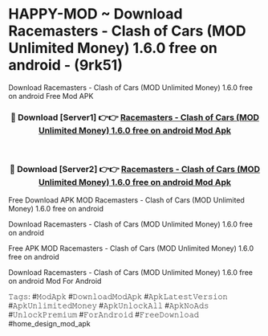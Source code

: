 # HAPPY-MOD ~ Download Racemasters - Сlash of Сars (MOD Unlimited Money) 1.6.0 free on android - (9rk51)
Download Racemasters - Сlash of Сars (MOD Unlimited Money) 1.6.0 free on android Free Mod APK

<div align="center">
<h3>🔴 Download [Server1] 👉👉 <a href="https://apk-comot.site?title=Racemasters_-_Сlash_of_Сars_(MOD_Unlimited_Money)_1.6.0_free_on_android">Racemasters - Сlash of Сars (MOD Unlimited Money) 1.6.0 free on android Mod Apk</a></h3><br>

<h3>🔴 Download [Server2] 👉👉 <a href="https://apk-comot.site?title=Racemasters_-_Сlash_of_Сars_(MOD_Unlimited_Money)_1.6.0_free_on_android">Racemasters - Сlash of Сars (MOD Unlimited Money) 1.6.0 free on android Mod Apk</a></h3>
</div>


Free Download APK MOD Racemasters - Сlash of Сars (MOD Unlimited Money) 1.6.0 free on android

Download Racemasters - Сlash of Сars (MOD Unlimited Money) 1.6.0 free on android 

Free APK MOD Racemasters - Сlash of Сars (MOD Unlimited Money) 1.6.0 free on android 

Download Racemasters - Сlash of Сars (MOD Unlimited Money) 1.6.0 free on android Mod For Android

𝚃𝚊𝚐𝚜: #𝙼𝚘𝚍𝙰𝚙𝚔 #𝙳𝚘𝚠𝚗𝚕𝚘𝚊𝚍𝙼𝚘𝚍𝙰𝚙𝚔 #𝙰𝚙𝚔𝙻𝚊𝚝𝚎𝚜𝚝𝚅𝚎𝚛𝚜𝚒𝚘𝚗 #𝙰𝚙𝚔𝚄𝚗𝚕𝚒𝚖𝚒𝚝𝚎𝚍𝙼𝚘𝚗𝚎𝚢 #𝙰𝚙𝚔𝚄𝚗𝚕𝚘𝚌𝚔𝙰𝚕𝚕 #𝙰𝚙𝚔𝙽𝚘𝙰𝚍𝚜 #𝚄𝚗𝚕𝚘𝚌𝚔𝙿𝚛𝚎𝚖𝚒𝚞𝚖 #𝙵𝚘𝚛𝙰𝚗𝚍𝚛𝚘𝚒𝚍 #𝙵𝚛𝚎𝚎𝙳𝚘𝚠𝚗𝚕𝚘𝚊𝚍 #home_design_mod_apk